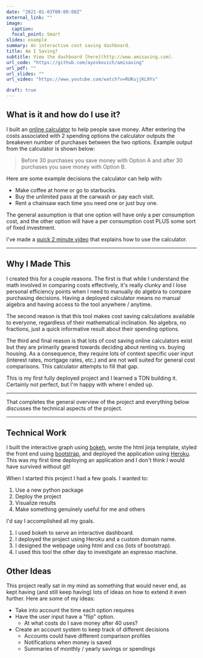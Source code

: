 ```yaml
---
date: "2021-01-03T00:00:00Z"
external_link: ""
image:
  caption: 
  focal_point: Smart
slides: example
summary: An interactive cost saving dashboard.
title: Am I Saving?
subtitle: View the dashboard [here](http://www.amisaving.com).
url_code: "https://github.com/ayoskovich/amisaving"
url_pdf: ""
url_slides: ""
url_video: "https://www.youtube.com/watch?v=RUKujjKL9Ys"

draft: true
---
```


## What is it and how do I use it?
I built an [online calculator](http://www.amisaving.com) to help people save money. After entering the costs associated with 2 spending options the calculator outputs the breakeven number of purchases between the two options. Example output from the calculator is shown below: 

> Before 30 purchases you save money with Option A and after 30 purchases you save money with Option B.

Here are some example decisions the calculator can help with: 

- Make coffee at home or go to starbucks. 
- Buy the unlimited pass at the carwash or pay each visit. 
- Rent a chainsaw each time you need one or just buy one.

The general assumption is that one option will have only a per consumption cost, and the other option will have a per consumption cost PLUS some sort of fixed investment.

I've made a [quick 2 minute video](https://www.youtube.com/watch?v=RUKujjKL9Ys) that explains how to use the calculator.

<hr>

## Why I Made This
I created this for a couple reasons. The first is that while I understand the math involved in comparing costs effectively, it's really clunky and I lose personal efficiency points when I need to manually do algebra to compare purchasing decisions. Having a deployed calculator means no manual algebra and having access to the tool anywhere / anytime.

The second reason is that this tool makes cost saving calculations available to everyone, regardless of their mathematical inclination. No algebra, no fractions, just a quick informative result about their spending options.

The third and final reason is that lots of cost saving online calculators exist but they are primarily geared towards deciding about renting vs. buying housing. As a consequence, they require lots of context specific user input (interest rates, mortgage rates, etc.) and are not well suited for general cost comparisons. This calculator attempts to fill that gap.

This is my first fully deployed project and I learned a TON building it. Certainly not perfect, but I'm happy with where I ended up.

<hr>

That completes the general overview of the project and everything below discusses the technical aspects of the project.  

<hr>

## Technical Work
I built the interactive graph using [bokeh](https://bokeh.org), wrote the html jinja template, styled the front end using [bootstrap](https://getbootstrap.com), and deployed the application using [Heroku](https://www.heroku.co://www.heroku.com). This was my first time deploying an application and I don't think I would have survived without git!  

When I started this project I had a few goals. I wanted to:

1. Use a new python package
2. Deploy the project
3. Visualize results
4. Make something genuinely useful for me and others

I'd say I accomplished all my goals.

1. I used bokeh to serve an interactive dashboard.
2. I deployed the project using Heroku and a custom domain name.
3. I designed the webpage using html and css (lots of bootstrap).
4. I used this tool the other day to investigate an espresso machine.

## Other Ideas
This project really sat in my mind as something that would never end, as kept having (and still keep having) lots of ideas on how to extend it even further. Here are some of my ideas:

- Take into account the time each option requires
- Have the user input have a "flip" option. 
  - At what costs do I save money after 40 uses?
- Create an account system to keep track of different decisions
  - Accounts could have different comparison profiles
  - Notifications when money is saved
  - Summaries of monthly / yearly savings or spendings
